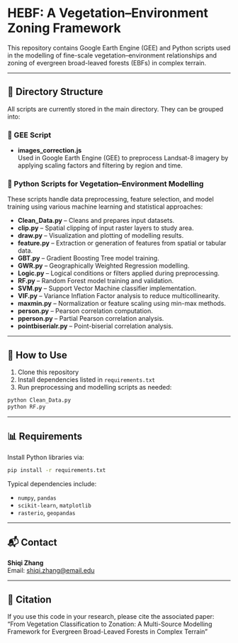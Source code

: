 # HEBF: A Vegetation–Environment Zoning Framework

This repository contains Google Earth Engine (GEE) and Python scripts used in the modelling of fine-scale vegetation–environment relationships and zoning of evergreen broad-leaved forests (EBFs) in complex terrain.

---

## 📁 Directory Structure

All scripts are currently stored in the main directory. They can be grouped into:

### 🔷 GEE Script
- **images_correction.js**  
  Used in Google Earth Engine (GEE) to preprocess Landsat-8 imagery by applying scaling factors and filtering by region and time.

### 🔶 Python Scripts for Vegetation–Environment Modelling

These scripts handle data preprocessing, feature selection, and model training using various machine learning and statistical approaches:

- **Clean_Data.py** – Cleans and prepares input datasets.
- **clip.py** – Spatial clipping of input raster layers to study area.
- **draw.py** – Visualization and plotting of modelling results.
- **feature.py** – Extraction or generation of features from spatial or tabular data.
- **GBT.py** – Gradient Boosting Tree model training.
- **GWR.py** – Geographically Weighted Regression modelling.
- **Logic.py** – Logical conditions or filters applied during preprocessing.
- **RF.py** – Random Forest model training and validation.
- **SVM.py** – Support Vector Machine classifier implementation.
- **VIF.py** – Variance Inflation Factor analysis to reduce multicollinearity.
- **maxmin.py** – Normalization or feature scaling using min-max methods.
- **person.py** – Pearson correlation computation.
- **pperson.py** – Partial Pearson correlation analysis.
- **pointbiserialr.py** – Point-biserial correlation analysis.

---

## 🔧 How to Use

1. Clone this repository
2. Install dependencies listed in `requirements.txt`
3. Run preprocessing and modelling scripts as needed:
```bash
python Clean_Data.py
python RF.py
```

---

## 📊 Requirements

Install Python libraries via:
```bash
pip install -r requirements.txt
```

Typical dependencies include:
- `numpy`, `pandas`
- `scikit-learn`, `matplotlib`
- `rasterio`, `geopandas`

---

## 📬 Contact

**Shiqi Zhang**  
Email: shiqi.zhang@email.edu

---

## 🔗 Citation

If you use this code in your research, please cite the associated paper:  
“From Vegetation Classification to Zonation: A Multi-Source Modelling Framework for Evergreen Broad-Leaved Forests in Complex Terrain”
